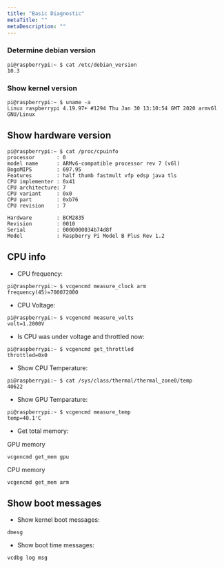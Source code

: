 ```yaml
---
title: "Basic Diagnostic"
metaTitle: ""
metaDescription: ""
---
```


### Determine debian version

```
pi@raspberrypi:~ $ cat /etc/debian_version
10.3
```

### Show kernel version

```
pi@raspberrypi:~ $ uname -a
Linux raspberrypi 4.19.97+ #1294 Thu Jan 30 13:10:54 GMT 2020 armv6l GNU/Linux
```

## Show hardware version

```
pi@raspberrypi:~ $ cat /proc/cpuinfo
processor       : 0
model name      : ARMv6-compatible processor rev 7 (v6l)
BogoMIPS        : 697.95
Features        : half thumb fastmult vfp edsp java tls
CPU implementer : 0x41
CPU architecture: 7
CPU variant     : 0x0
CPU part        : 0xb76
CPU revision    : 7

Hardware        : BCM2835
Revision        : 0010
Serial          : 0000000034b74d8f
Model           : Raspberry Pi Model B Plus Rev 1.2
```

## CPU info

- CPU frequency:
```
pi@raspberrypi:~ $ vcgencmd measure_clock arm
frequency(45)=700072000
```

- CPU Voltage:
```
pi@raspberrypi:~ $ vcgencmd measure_volts
volt=1.2000V
```

- Is CPU was under voltage and throttled now:
```
pi@raspberrypi:~ $ vcgencmd get_throttled
throttled=0x0
```

- Show CPU Temperature:
```
pi@raspberrypi:~ $ cat /sys/class/thermal/thermal_zone0/temp
40622
```

- Show GPU Temparature:
```
pi@raspberrypi:~ $ vcgencmd measure_temp
temp=40.1'C
```

- Get total memory:

GPU memory
```
vcgencmd get_mem gpu
```

CPU memory
```
vcgencmd get_mem arm
```

## Show boot messages

- Show kernel boot messages:

```
dmesg
```

- Show boot time messages:

```
vcdbg log msg
```

